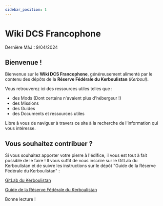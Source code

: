 ```yaml
---
sidebar_position: 1
---
```


# Wiki DCS Francophone

Dernière MàJ : 9/04/2024

## Bienvenue !

Bienvenue sur le **Wiki DCS Francophone**, généreusement alimenté par le contenu des dépôts de la **Réserve Fédérale du Kerboulistan** *(Kerboul)*.

Vous retrouverez ici des ressources utiles telles que :
- des Mods (Dont certains n'avaient plus d'hébergeur !)
- des Missions
- des Guides
- des Documents et ressources utiles

Libre à vous de naviguer à travers ce site à la recherche de l'information qui vous intéresse.

## Vous souhaitez contribuer ?

Si vous souhaitez apporter votre pierre à l'édifice, il vous est tout à fait possible de le faire ! Il vous suffit de vous inscrire sur le GitLab du Kerboulistan et de suivre les instructions sur le dépôt "Guide de la Réserve Fédérale du Kerboulistan" : 

[GitLab du Kerboulistan](https://gitlab.kerboul.me)

[Guide de la Réserve Fédérale du Kerboulistan](https://gitlab.kerboul.me/kerboul_projets/dcs/RFK/guide)

Bonne lecture !